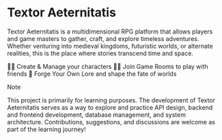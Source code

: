 # Textor Aeternitatis
 Textor Aeternitatis is a multidimensional RPG platform that allows players and game masters to gather, craft, and explore timeless adventures. Whether venturing into medieval kingdoms, futuristic worlds, or alternate realities, this is the place where stories transcend time and space.

🧙🏼 Create & Manage your characters
🤼🏻 Join Game Rooms to play with friends
🐉 Forge Your Own Lore and shape the fate of worlds

> [!NOTE]
> This project is primarily for learning purposes. The development of Textor Aeternitatis serves as a way to explore and practice API design, backend and frontend development, database management, and system architecture. Contributions, suggestions, and discussions are welcome as part of the learning journey!